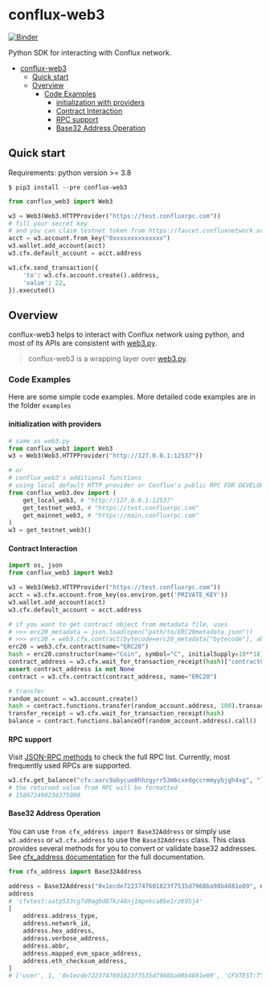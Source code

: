# conflux-web3 

[![Binder](https://mybinder.org/badge_logo.svg)](https://mybinder.org/v2/gh/Conflux-Chain/python-conflux-sdk/dev?labpath=examples%2Fipynb%2F01-quick_start.ipynb)

Python SDK for interacting with Conflux network.

- [conflux-web3](#conflux-web3)
  - [Quick start](#quick-start)
  - [Overview](#overview)
    - [Code Examples](#code-examples)
      - [initialization with providers](#initialization-with-providers)
      - [Contract Interaction](#contract-interaction)
      - [RPC support](#rpc-support)
      - [Base32 Address Operation](#base32-address-operation)

## Quick start

Requirements: python version >= 3.8

```shell
$ pip3 install --pre conflux-web3
```

```python
from conflux_web3 import Web3

w3 = Web3(Web3.HTTPProvider("https://test.confluxrpc.com"))
# fill your secret key
# and you can claim testnet token from https://faucet.confluxnetwork.org/
acct = w3.account.from_key("0xxxxxxxxxxxxxx") 
w3.wallet.add_account(acct)
w3.cfx.default_account = acct.address

w3.cfx.send_transaction({
    'to': w3.cfx.account.create().address,
    'value': 22,
}).executed()
```

## Overview

conflux-web3 helps to interact with Conflux network using python, and most of its APIs are consistent with [web3.py](https://github.com/ethereum/web3.py). 

> conflux-web3 is a wrapping layer over [web3.py](https://github.com/ethereum/web3.py).

### Code Examples

Here are some simple code examples. More detailed code examples are in the folder `examples`

#### initialization with providers

```python
# same as web3.py
from conflux_web3 import Web3
w3 = Web3(Web3.HTTPProvider("http://127.0.0.1:12537"))

# or
# conflux_web3's additional functions
# using local default HTTP provider or Conflux's public RPC FOR DEVELOPMENT
from conflux_web3.dev import (
    get_local_web3, # "http://127.0.0.1:12537"
    get_testnet_web3, # "https://test.confluxrpc.com"
    get_mainnet_web3, # "https://main.confluxrpc.com"
)
w3 = get_testnet_web3()
```

#### Contract Interaction

``` py
import os, json
from conflux_web3 import Web3

w3 = Web3(Web3.HTTPProvider("https://test.confluxrpc.com"))
acct = w3.cfx.account.from_key(os.environ.get('PRIVATE_KEY'))
w3.wallet.add_account(acct)
w3.cfx.default_account = acct.address

# if you want to get contract object from metadata file, uses 
# >>> erc20_metadata = json.load(open("path/to/ERC20metadata.json"))
# >>> erc20 = web3.cfx.contract(bytecode=erc20_metadata["bytecode"], abi=erc20_metadata["abi"])
erc20 = web3.cfx.contract(name="ERC20")
hash = erc20.constructor(name="Coin", symbol="C", initialSupply=10**18).transact()
contract_address = w3.cfx.wait_for_transaction_receipt(hash)["contractCreated"]
assert contract_address is not None
contract = w3.cfx.contract(contract_address, name="ERC20")

# transfer
random_account = w3.account.create()
hash = contract.functions.transfer(random_account.address, 100).transact()
transfer_receipt = w3.cfx.wait_for_transaction_receipt(hash)
balance = contract.functions.balanceOf(random_account.address).call()
```

#### RPC support

Visit [JSON-RPC methods](https://developer.confluxnetwork.org/conflux-doc/docs/json_rpc/#json-rpc-methods) to check the full RPC list. Currently, most frequently used RPCs are supported.

``` python
w3.cfx.get_balance("cfx:aarc9abycue0hhzgyrr53m6cxedgccrmmyybjgh4xg", "latest_state")
# the returned value from RPC will be formatted
# 158972490234375000
```

#### Base32 Address Operation

You can use `from cfx_address import Base32Address` or simply use `w3.address` or `w3.cfx.address` to use the `Base32Address` class. This class provides several methods for you to convert or validate base32 addresses. See [cfx_address documentation](https://conflux-fans.github.io/cfx-address/cfx_address.html#module-cfx_address.address) for the full documentation.

```py
from cfx_address import Base32Address

address = Base32Address("0x1ecde7223747601823f7535d7968ba98b4881e09", network_id=1)
address
# 'cfxtest:aatp533cg7d0agbd87kz48nj1mpnkca8be1rz695j4'
[
    address.address_type,
    address.network_id,
    address.hex_address,
    address.verbose_address,
    address.abbr,
    address.mapped_evm_space_address,
    address.eth_checksum_address,
]
# ['user', 1, '0x1ecde7223747601823f7535d7968ba98b4881e09', 'CFXTEST:TYPE.USER:AATP533CG7D0AGBD87KZ48NJ1MPNKCA8BE1RZ695J4', 'cfxtest:aat...95j4', '0x349f086998cF4a0C5a00b853a0E93239D81A97f6', '0x1ECdE7223747601823f7535d7968Ba98b4881E09']
```
